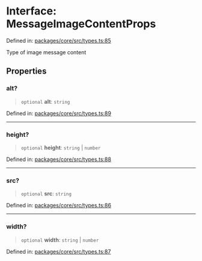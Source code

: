 # Interface: MessageImageContentProps

Defined in: [packages/core/src/types.ts:85](https://github.com/GeoDaCenter/openassistant/blob/ae6e39c15b60e7a98a21d90a5bbeff5dc44c1295/packages/core/src/types.ts#L85)

Type of image message content

## Properties

### alt?

> `optional` **alt**: `string`

Defined in: [packages/core/src/types.ts:89](https://github.com/GeoDaCenter/openassistant/blob/ae6e39c15b60e7a98a21d90a5bbeff5dc44c1295/packages/core/src/types.ts#L89)

***

### height?

> `optional` **height**: `string` \| `number`

Defined in: [packages/core/src/types.ts:88](https://github.com/GeoDaCenter/openassistant/blob/ae6e39c15b60e7a98a21d90a5bbeff5dc44c1295/packages/core/src/types.ts#L88)

***

### src?

> `optional` **src**: `string`

Defined in: [packages/core/src/types.ts:86](https://github.com/GeoDaCenter/openassistant/blob/ae6e39c15b60e7a98a21d90a5bbeff5dc44c1295/packages/core/src/types.ts#L86)

***

### width?

> `optional` **width**: `string` \| `number`

Defined in: [packages/core/src/types.ts:87](https://github.com/GeoDaCenter/openassistant/blob/ae6e39c15b60e7a98a21d90a5bbeff5dc44c1295/packages/core/src/types.ts#L87)
